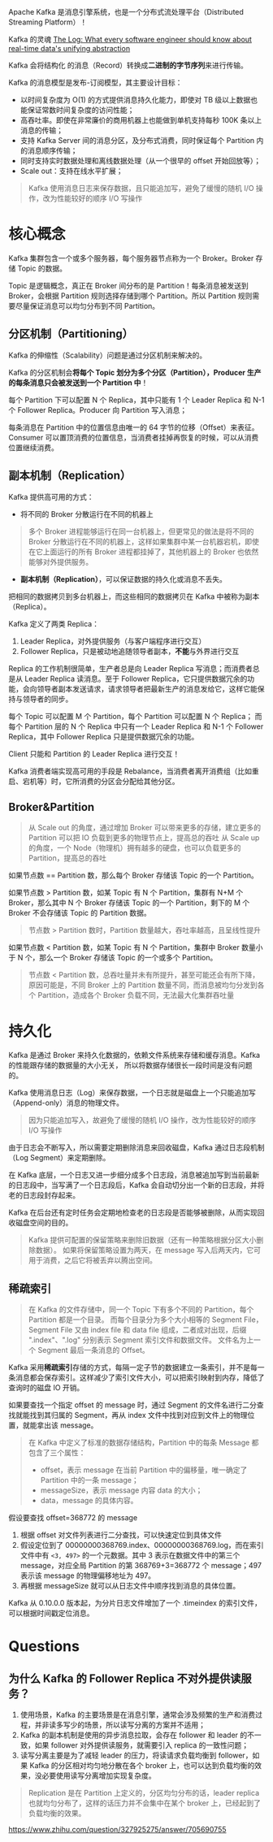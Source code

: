 
Apache Kafka 是消息引擎系统，也是一个分布式流处理平台（Distributed Streaming Platform）！

Kafka 的灵魂 [The Log: What every software engineer should know about real-time data's unifying abstraction](https://engineering.linkedin.com/distributed-systems/log-what-every-software-engineer-should-know-about-real-time-datas-unifying)

Kafka 会将结构化 的消息（Record）转换成**二进制的字节序列**来进行传输。

Kafka 的消息模型是发布-订阅模型，其主要设计目标：

- 以时间复杂度为 O(1) 的方式提供消息持久化能力，即使对 TB 级以上数据也能保证常数时间复杂度的访问性能；
- 高吞吐率。即使在非常廉价的商用机器上也能做到单机支持每秒 100K 条以上消息的传输；
- 支持 Kafka Server 间的消息分区，及分布式消费，同时保证每个 Partition 内的消息顺序传输；
- 同时支持实时数据处理和离线数据处理（从一个很早的 offset 开始回放等）；
- Scale out：支持在线水平扩展；

> Kafka 使用消息日志来保存数据，且只能追加写，避免了缓慢的随机 I/O 操作，改为性能较好的顺序 I/O 写操作

# 核心概念

Kafka 集群包含一个或多个服务器，每个服务器节点称为一个 Broker。Broker 存储 Topic 的数据。

Topic 是逻辑概念，真正在 Broker 间分布的是 Partition！每条消息被发送到 Broker，会根据 Partition 规则选择存储到哪个 Partition。所以 Partition 规则需要尽量保证消息可以均匀分布到不同 Partition。

## 分区机制（Partitioning）

Kafka 的伸缩性（Scalability）问题是通过分区机制来解决的。

Kafka 的分区机制会**将每个 Topic 划分为多个分区（Partition），Producer 生产的每条消息只会被发送到一个 Partition 中**！

每个 Partition 下可以配置 N 个 Replica，其中只能有 1 个  Leader Replica 和 N-1 个 Follower Replica。Producer 向 Partition 写入消息；

每条消息在 Partition 中的位置信息由唯一的 64 字节的位移（Offset）来表征。Consumer 可以置顶消费的位置信息，当消费者挂掉再恢复的时候，可以从消费位置继续消费。

## 副本机制（Replication）

Kafka 提供高可用的方式：

- 将不同的 Broker 分散运行在不同的机器上

> 多个 Broker 进程能够运行在同一台机器上，但更常见的做法是将不同的 Broker 分散运行在不同的机器上，这样如果集群中某一台机器宕机，即使在它上面运行的所有 Broker 进程都挂掉了，其他机器上的 Broker 也依然能够对外提供服务。

- **副本机制（Replication）**，可以保证数据的持久化或消息不丢失。

把相同的数据拷贝到多台机器上，而这些相同的数据拷贝在 Kafka 中被称为副本（Replica）。

Kafka 定义了两类 Replica：

1. Leader Replica，对外提供服务（与客户端程序进行交互）
2. Follower Replica，只是被动地追随领导者副本，**不能**与外界进行交互

Replica 的工作机制很简单，生产者总是向 Leader Replica 写消息；而消费者总是从 Leader Replica 读消息。至于 Follower Replica，它只提供数据冗余的功能，会向领导者副本发送请求，请求领导者把最新生产的消息发给它，这样它能保持与领导者的同步。

每个 Topic 可以配置 M 个 Partition，每个 Partition 可以配置 N 个 Replica；
而每个 Partition 层的 N 个 Replica 中只有一个 Leader Replica 和 N-1 个 Follower Replica，其中 Follower Replica 只是提供数据冗余的功能。

Client 只能和 Partition 的 Leader Replica 进行交互！

Kafka 消费者端实现高可用的手段是 Rebalance，当消费者离开消费组（比如重启、宕机等）时，它所消费的分区会分配给其他分区。

## Broker&Partition

> 从 Scale out 的角度，通过增加 Broker 可以带来更多的存储，建立更多的 Partition 可以把 IO 负载到更多的物理节点上，提高总的吞吐
> 从 Scale up 的角度，一个 Node（物理机）拥有越多的硬盘，也可以负载更多的 Partition，提高总的吞吐

如果节点数 == Partition 数，那么每个 Broker 存储该 Topic 的一个 Partition。

如果节点数 > Partition 数，如某 Topic 有 N 个 Partition，集群有 N+M 个 Broker，那么其中 N 个 Broker 存储该 Topic 的一个 Partition，剩下的 M 个 Broker 不会存储该 Topic 的 Partition 数据。

> 节点数 > Partition 数时，Partition 数量越大，吞吐率越高，且呈线性提升

如果节点数 < Partition 数，如某 Topic 有 N 个 Partition，集群中 Broker 数量小于 N 个，那么一个 Broker 存储该 Topic 的一个或多个 Partition。

> 节点数 < Partition 数，总吞吐量并未有所提升，甚至可能还会有所下降，原因可能是，不同 Broker 上的 Partition 数量不同，而消息被均匀分发到各个 Partition，造成各个 Broker 负载不同，无法最大化集群吞吐量

# 持久化

Kafka 是通过 Broker 来持久化数据的，依赖文件系统来存储和缓存消息。Kafka 的性能跟存储的数据量的大小无关， 所以将数据存储很长一段时间是没有问题的。

Kafka 使用消息日志（Log）来保存数据，一个日志就是磁盘上一个只能追加写（Append-only）消息的物理文件。

> 因为只能追加写入，故避免了缓慢的随机 I/O 操作，改为性能较好的顺序 I/O 写操作

由于日志会不断写入，所以需要定期删除消息来回收磁盘，Kafka 通过日志段机制（Log Segment）来定期删除。

在 Kafka 底层，一个日志又进一步细分成多个日志段，消息被追加写到当前最新的日志段中，当写满了一个日志段后，Kafka 会自动切分出一个新的日志段，并将老的日志段封存起来。

Kafka 在后台还有定时任务会定期地检查老的日志段是否能够被删除，从而实现回收磁盘空间的目的。

> Kafka 提供可配置的保留策略来删除旧数据（还有一种策略根据分区大小删除数据）。
> 如果将保留策略设置为两天，在 message 写入后两天内，它可用于消费，之后它将被丢弃以腾出空间。

## 稀疏索引

> 在 Kafka 的文件存储中，同一个 Topic 下有多个不同的 Partition，每个 Partition 都是一个目录。
> 而每个目录分为多个大小相等的 Segment File，Segment File 又由 index file 和 data file 组成，二者成对出现，后缀 ".index"、".log" 分别表示 Segment 索引文件和数据文件。
> 文件名为上一个 Segment 最后一条消息的 Offset。

Kafka 采用**稀疏索引**存储的方式，每隔一定子节的数据建立一条索引，并不是每一条消息都会保存索引。这样减少了索引文件大小，可以把索引映射到内存，降低了查询时的磁盘 IO 开销。

如果要查找一个指定 offset 的 message 时，通过 Segment 的文件名进行二分查找就能找到其归属的 Segment，再从 index 文件中找到对应到文件上的物理位置，就能拿出该 message。

> 在 Kafka 中定义了标准的数据存储结构，Partition 中的每条 Message 都包含了三个属性：
> - offset，表示 message 在当前 Partition 中的偏移量，唯一确定了 Partition 中的一条 message；
> - messageSize，表示 message 内容 data 的大小；
> - data，message 的具体内容。

假设要查找 offset=368772 的 message
1. 根据 offset 对文件列表进行二分查找，可以快速定位到具体文件
2. 假设定位到了 00000000368769.index、00000000368769.log，而在索引文件中有 `<3, 497>` 的一个元数据。其中 3 表示在数据文件中的第三个 message，对应全局 Partition 的第 368769+3=368772 个 message；497 表示该 message 的物理偏移地址为 497。
3. 再根据 messageSize 就可以从日志文件中顺序找到消息的具体位置。

Kafka 从 0.10.0.0 版本起，为分片日志文件增加了一个 .timeindex 的索引文件，可以根据时间戳定位消息。

# Questions

## 为什么 Kafka 的 Follower Replica 不对外提供读服务？

1. 使用场景，Kafka 的主要场景是在消息引擎，通常会涉及频繁的生产和消费过程，并非读多写少的场景，所以读写分离的方案并不适用；
2. Kafka 的副本机制是使用的异步消息拉取，会存在 follower 和 leader 的不一致，如果 follower 对外提供读服务，就需要引入 replica 的一致性问题；
3. 读写分离主要是为了减轻 leader 的压力，将读请求负载均衡到 follower，如果 Kafka 的分区相对均匀地分散在各个 broker 上，也可以达到负载均衡的效果，没必要使用读写分离增加实现复杂度。

> Replication 是在 Partition 上定义的，分区均匀分布的话，leader replica 也就均匀分布了，这样的话压力并不会集中在某个 broker 上，已经起到了负载均衡的效果。

https://www.zhihu.com/question/327925275/answer/705690755

